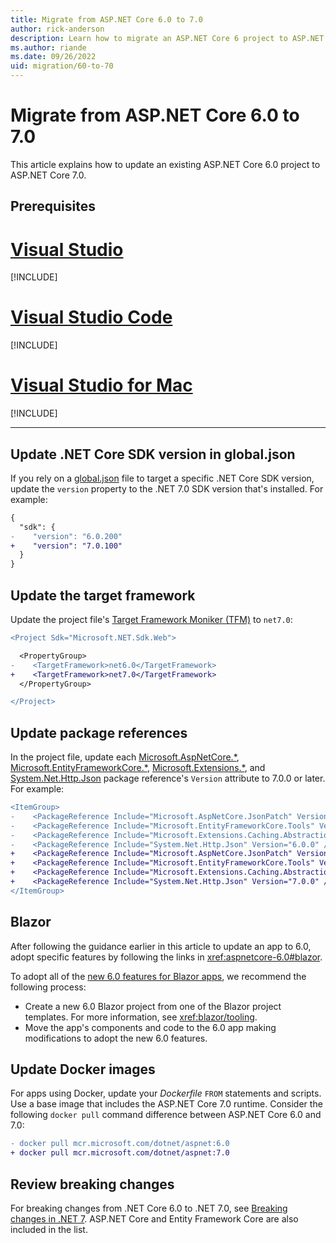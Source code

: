 ```yaml
---
title: Migrate from ASP.NET Core 6.0 to 7.0
author: rick-anderson
description: Learn how to migrate an ASP.NET Core 6 project to ASP.NET Core 7.0.
ms.author: riande
ms.date: 09/26/2022
uid: migration/60-to-70
---
```

# Migrate from ASP.NET Core 6.0 to 7.0

This article explains how to update an existing ASP.NET Core 6.0 project to ASP.NET Core 7.0.

## Prerequisites

# [Visual Studio](#tab/visual-studio)

[!INCLUDE[](~/includes/net-prereqs-vs-7.0.md)]

# [Visual Studio Code](#tab/visual-studio-code)

[!INCLUDE[](~/includes/net-prereqs-vsc-7.0.md)]

# [Visual Studio for Mac](#tab/visual-studio-mac)

[!INCLUDE[](~/includes/net-prereqs-mac-7.0.md)]

---

## Update .NET Core SDK version in global.json

If you rely on a [global.json](/dotnet/core/tools/global-json) file to target a specific .NET Core SDK version, update the `version` property to the .NET 7.0 SDK version that's installed. For example:

```diff
{
  "sdk": {
-    "version": "6.0.200"
+    "version": "7.0.100"
  }
}
```

## Update the target framework

Update the project file's [Target Framework Moniker (TFM)](/dotnet/standard/frameworks) to `net7.0`:

```diff
<Project Sdk="Microsoft.NET.Sdk.Web">

  <PropertyGroup>
-    <TargetFramework>net6.0</TargetFramework>
+    <TargetFramework>net7.0</TargetFramework>
  </PropertyGroup>

</Project>
```

## Update package references

In the project file, update each [Microsoft.AspNetCore.*](https://www.nuget.org/packages?q=Microsoft.AspNetCore.*), [Microsoft.EntityFrameworkCore.*](https://www.nuget.org/packages?q=Microsoft.EntityFrameworkCore.*), [Microsoft.Extensions.*](https://www.nuget.org/packages?q=Microsoft.Extensions.*), and [System.Net.Http.Json](https://www.nuget.org/packages/System.Net.Http.Json) package reference's `Version` attribute to 7.0.0 or later. For example:

```diff
<ItemGroup>
-    <PackageReference Include="Microsoft.AspNetCore.JsonPatch" Version="6.0.9" />
-    <PackageReference Include="Microsoft.EntityFrameworkCore.Tools" Version="6.0.9">
-    <PackageReference Include="Microsoft.Extensions.Caching.Abstractions" Version="6.0.9" />
-    <PackageReference Include="System.Net.Http.Json" Version="6.0.0" />
+    <PackageReference Include="Microsoft.AspNetCore.JsonPatch" Version="7.0.0" />
+    <PackageReference Include="Microsoft.EntityFrameworkCore.Tools" Version="7.0.0">
+    <PackageReference Include="Microsoft.Extensions.Caching.Abstractions" Version="7.0.0" />
+    <PackageReference Include="System.Net.Http.Json" Version="7.0.0" />
</ItemGroup>
```

## Blazor

After following the guidance earlier in this article to update an app to 6.0, adopt specific features by following the links in <xref:aspnetcore-6.0#blazor>.

To adopt all of the [new 6.0 features for Blazor apps](xref:aspnetcore-6.0#blazor), we recommend the following process:

* Create a new 6.0 Blazor project from one of the Blazor project templates. For more information, see <xref:blazor/tooling>.
* Move the app's components and code to the 6.0 app making modifications to adopt the new 6.0 features.

## Update Docker images

For apps using Docker, update your *Dockerfile* `FROM` statements and scripts. Use a base image that includes the ASP.NET Core 7.0 runtime. Consider the following `docker pull` command difference between ASP.NET Core 6.0 and 7.0:

```diff
- docker pull mcr.microsoft.com/dotnet/aspnet:6.0
+ docker pull mcr.microsoft.com/dotnet/aspnet:7.0
```

## Review breaking changes

For breaking changes from .NET Core 6.0 to .NET 7.0, see [Breaking changes in .NET 7](/dotnet/core/compatibility/7.0). ASP.NET Core and Entity Framework Core are also included in the list.
